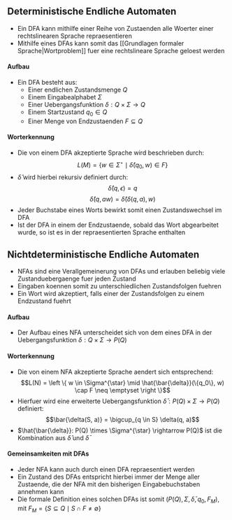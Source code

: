 ## Deterministische Endliche Automaten 
- Ein DFA kann mithilfe einer Reihe von Zustaenden alle Woerter einer rechtslinearen Sprache repraesentieren
- Mithilfe eines DFAs kann somit das [[Grundlagen formaler Sprache|Wortproblem]] fuer eine rechtslineare Sprache geloest werden
#### Aufbau
- Ein DFA besteht aus:
	- Einer endlichen Zustandsmenge $Q$
	- Einem Eingabealphabet $\Sigma$
	- Einer Uebergangsfunktion $\delta: Q \times \Sigma \rightarrow Q$
	- Einem Startzustand $q_0 \in Q$
	- Einer Menge von Endzustaenden $F \subseteq Q$
#### Worterkennung
- Die von einem DFA akzeptierte Sprache wird beschrieben durch: 
$$L(M) = \left \{ w \in \Sigma^{\star} \mid \hat{\delta}(q_0, w) \in F \right \}$$
- $\hat{\delta}$ wird hierbei rekursiv definiert durch:
$$\hat{\delta}(q, \epsilon) = q$$
$$\hat{\delta}(q, aw) = \hat{\delta}(\delta(q, a), w)$$
- Jeder Buchstabe eines Worts bewirkt somit einen Zustandswechsel im DFA
- Ist der DFA in einem der Endzustaende, sobald das Wort abgearbeitet wurde, so ist es in der repraesentierten Sprache enthalten
## Nichtdeterministische Endliche Automaten
- NFAs sind eine Verallgemeinerung von DFAs und erlauben beliebig viele Zustanduebergaenge fuer jeden Zustand
- Eingaben koennen somit zu unterschiedlichen Zustandsfolgen fuehren
- Ein Wort wird akzeptiert, falls einer der Zustandsfolgen zu einem Endzustand fuehrt
#### Aufbau
- Der Aufbau eines NFA unterscheidet sich von dem eines DFA in der Uebergangsfunktion $\delta: Q \times \Sigma \rightarrow P(Q)$
#### Worterkennung
- Die von einem NFA akzeptierte Sprache aendert sich entsprechend:
$$L(N) = \left \{ w \in \Sigma^{\star} \mid \hat{\bar{\delta}}(\{q_0\}, w) \cap F \neq \emptyset \right \}$$
- Hierfuer wird eine erweiterte Uebergangsfunktion $\bar{\delta}: P(Q) \times \Sigma \rightarrow P(Q)$ definiert:
$$\bar{\delta(S, a)} = \bigcup_{q \in S} \delta(q, a)$$
- $\hat{\bar{\delta}}: P(Q) \times \Sigma^{\star} \rightarrow P(Q)$ ist die Kombination aus $\hat{\delta}$ und $\bar{\delta}$
#### Gemeinsamkeiten mit DFAs
- Jeder NFA kann auch durch einen DFA repraesentiert werden
- Ein Zustand des DFAs entspricht hierbei immer der Menge aller Zustaende, die der NFA mit den bisherigen Eingabebuchstaben annehmen kann
- Die formale Definition eines solchen DFAs ist somit $\left(P(Q), \Sigma, \bar{\delta}, {q_0}, F_M \right)$, mit $F_M = \left \{S \subseteq Q \mid S \cap F \neq \emptyset \right \}$